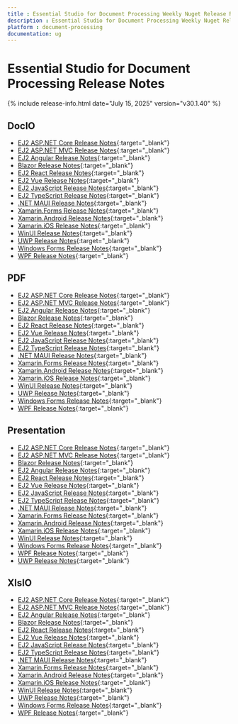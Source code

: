 ```yaml
---
title : Essential Studio for Document Processing Weekly Nuget Release Release Notes  
description : Essential Studio for Document Processing Weekly Nuget Release Release Notes  
platform : document-processing
documentation: ug
---
```


# Essential Studio for Document Processing  Release Notes  

{% include release-info.html date="July 15, 2025" version="v30.1.40" %} 




## DocIO

* [EJ2 ASP.NET Core Release Notes](https://ej2.syncfusion.com/aspnetcore/documentation/release-notes/30.1.40#docio){:target="_blank"}
* [EJ2 ASP.NET MVC Release Notes](https://ej2.syncfusion.com/aspnetmvc/documentation/release-notes/30.1.40#docio){:target="_blank"}
* [EJ2 Angular Release Notes](https://ej2.syncfusion.com/angular/documentation/release-notes/30.1.40#docio){:target="_blank"}
* [Blazor Release Notes](https://blazor.syncfusion.com/documentation/release-notes/30.1.40#docio){:target="_blank"}
* [EJ2 React Release Notes](https://ej2.syncfusion.com/react/documentation/release-notes/30.1.40#docio){:target="_blank"}
* [EJ2 Vue  Release Notes](https://ej2.syncfusion.com/vue/documentation/release-notes/30.1.40#docio){:target="_blank"}
* [EJ2 JavaScript Release Notes](https://ej2.syncfusion.com/javascript/documentation/release-notes/30.1.40#docio){:target="_blank"}
* [EJ2 TypeScript Release Notes](https://ej2.syncfusion.com/documentation/release-notes/30.1.40#docio){:target="_blank"}
* [.NET MAUI Release Notes](/maui/release-notes/v30.1.40#docio){:target="_blank"}
* [Xamarin.Forms Release Notes](/xamarin/release-notes/v30.1.40#docio){:target="_blank"}
* [Xamarin.Android Release Notes](/xamarin-android/release-notes/v30.1.40#docio){:target="_blank"}
* [Xamarin.iOS Release Notes](/xamarin-ios/release-notes/v30.1.40#docio){:target="_blank"}
* [WinUI Release Notes](/winui/release-notes/v30.1.40#docio){:target="_blank"}
* [UWP Release Notes](/uwp/release-notes/v30.1.40#docio){:target="_blank"}
* [Windows Forms Release Notes](/windowsforms/release-notes/v30.1.40#docio){:target="_blank"}
* [WPF Release Notes](/wpf/release-notes/v30.1.40#docio){:target="_blank"}



## PDF

* [EJ2 ASP.NET Core Release Notes](https://ej2.syncfusion.com/aspnetcore/documentation/release-notes/30.1.40#pdf){:target="_blank"}
* [EJ2 ASP.NET MVC Release Notes](https://ej2.syncfusion.com/aspnetmvc/documentation/release-notes/30.1.40#pdf){:target="_blank"}
* [EJ2 Angular Release Notes](https://ej2.syncfusion.com/angular/documentation/release-notes/30.1.40#pdf){:target="_blank"}
* [Blazor Release Notes](https://blazor.syncfusion.com/documentation/release-notes/30.1.40#pdf){:target="_blank"}
* [EJ2 React Release Notes](https://ej2.syncfusion.com/react/documentation/release-notes/30.1.40#pdf){:target="_blank"}
* [EJ2 Vue  Release Notes](https://ej2.syncfusion.com/vue/documentation/release-notes/30.1.40#pdf){:target="_blank"}
* [EJ2 JavaScript Release Notes](https://ej2.syncfusion.com/javascript/documentation/release-notes/30.1.40#pdf){:target="_blank"}
* [EJ2 TypeScript Release Notes](https://ej2.syncfusion.com/documentation/release-notes/30.1.40#pdf){:target="_blank"}
* [.NET MAUI Release Notes](/maui/release-notes/v30.1.40#pdf){:target="_blank"}
* [Xamarin.Forms Release Notes](/xamarin/release-notes/v30.1.40#pdf){:target="_blank"}
* [Xamarin.Android Release Notes](/xamarin-android/release-notes/v30.1.40#pdf){:target="_blank"}
* [Xamarin.iOS Release Notes](/xamarin-ios/release-notes/v30.1.40#pdf){:target="_blank"}
* [WinUI Release Notes](/winui/release-notes/v30.1.40#pdf){:target="_blank"}
* [UWP Release Notes](/uwp/release-notes/v30.1.40#pdf){:target="_blank"}
* [Windows Forms Release Notes](/windowsforms/release-notes/v30.1.40#pdf){:target="_blank"}
* [WPF Release Notes](/wpf/release-notes/v30.1.40#pdf){:target="_blank"}


## Presentation

* [EJ2 ASP.NET Core Release Notes](https://ej2.syncfusion.com/aspnetcore/documentation/release-notes/30.1.40#presentation){:target="_blank"}
* [EJ2 ASP.NET MVC Release Notes](https://ej2.syncfusion.com/aspnetmvc/documentation/release-notes/30.1.40#presentation){:target="_blank"}
* [Blazor Release Notes](https://blazor.syncfusion.com/documentation/release-notes/30.1.40#presentation){:target="_blank"}
* [EJ2 Angular Release Notes](https://ej2.syncfusion.com/angular/documentation/release-notes/30.1.40#presentation){:target="_blank"}
* [EJ2 React Release Notes](https://ej2.syncfusion.com/react/documentation/release-notes/30.1.40#presentation){:target="_blank"}
* [EJ2 Vue  Release Notes](https://ej2.syncfusion.com/vue/documentation/release-notes/30.1.40#presentation){:target="_blank"}
* [EJ2 JavaScript Release Notes](https://ej2.syncfusion.com/javascript/documentation/release-notes/30.1.40#presentation){:target="_blank"}
* [EJ2 TypeScript Release Notes](https://ej2.syncfusion.com/documentation/release-notes/30.1.40#presentation){:target="_blank"}
* [.NET MAUI Release Notes](/maui/release-notes/v30.1.40#presentation){:target="_blank"}
* [Xamarin.Forms Release Notes](/xamarin/release-notes/v30.1.40#presentation){:target="_blank"}
* [Xamarin.Android Release Notes](/xamarin-android/release-notes/v30.1.40#presentation){:target="_blank"}
* [Xamarin.iOS Release Notes](/xamarin-ios/release-notes/v30.1.40#presentation){:target="_blank"}
* [WinUI Release Notes](/winui/release-notes/v30.1.40#presentation){:target="_blank"}
* [Windows Forms Release Notes](/windowsforms/release-notes/v30.1.40#presentation){:target="_blank"}
* [WPF Release Notes](/wpf/release-notes/v30.1.40#presentation){:target="_blank"}
* [UWP Release Notes](/uwp/release-notes/v30.1.40#presentation){:target="_blank"}



## XlsIO

* [EJ2 ASP.NET Core Release Notes](https://ej2.syncfusion.com/aspnetcore/documentation/release-notes/30.1.40#xlsio){:target="_blank"}
* [EJ2 ASP.NET MVC Release Notes](https://ej2.syncfusion.com/aspnetmvc/documentation/release-notes/30.1.40#xlsio){:target="_blank"}
* [EJ2 Angular Release Notes](https://ej2.syncfusion.com/angular/documentation/release-notes/30.1.40#xlsio){:target="_blank"}
* [Blazor Release Notes](https://blazor.syncfusion.com/documentation/release-notes/30.1.40#xlsio){:target="_blank"}
* [EJ2 React Release Notes](https://ej2.syncfusion.com/react/documentation/release-notes/30.1.40#xlsio){:target="_blank"}
* [EJ2 Vue  Release Notes](https://ej2.syncfusion.com/vue/documentation/release-notes/30.1.40#xlsio){:target="_blank"}
* [EJ2 JavaScript Release Notes](https://ej2.syncfusion.com/javascript/documentation/release-notes/30.1.40#xlsio){:target="_blank"}
* [EJ2 TypeScript Release Notes](https://ej2.syncfusion.com/documentation/release-notes/30.1.40#xlsio){:target="_blank"}
* [.NET MAUI Release Notes](/maui/release-notes/v30.1.40#xlsio){:target="_blank"}
* [Xamarin.Forms Release Notes](/xamarin/release-notes/v30.1.40#xlsio){:target="_blank"}
* [Xamarin.Android Release Notes](/xamarin-android/release-notes/v30.1.40#xlsio){:target="_blank"}
* [Xamarin.iOS Release Notes](/xamarin-ios/release-notes/v30.1.40#xlsio){:target="_blank"}
* [WinUI Release Notes](/winui/release-notes/v30.1.40#xlsio){:target="_blank"}
* [UWP Release Notes](/uwp/release-notes/v30.1.40#xlsio){:target="_blank"}
* [Windows Forms Release Notes](/windowsforms/release-notes/v30.1.40#xlsio){:target="_blank"}
* [WPF Release Notes](/wpf/release-notes/v30.1.40#xlsio){:target="_blank"}


